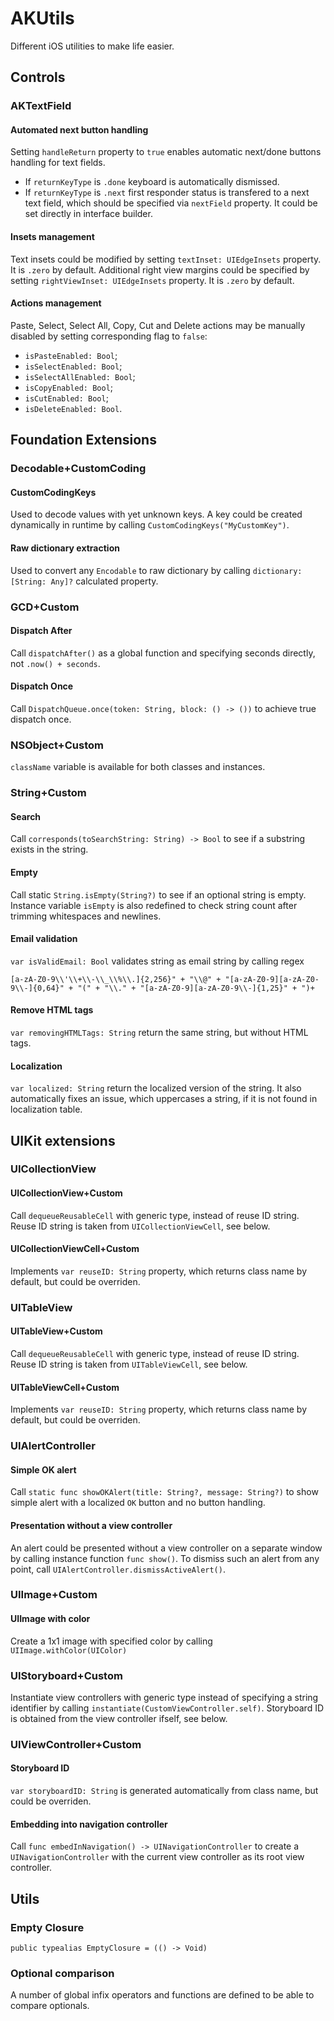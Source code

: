# AKUtils
Different iOS utilities to make life easier.

## Controls

### AKTextField
#### Automated next button handling
Setting `handleReturn` property to `true` enables automatic next/done buttons handling for text fields.
- If `returnKeyType` is `.done` keyboard is automatically dismissed.
- If `returnKeyType` is `.next` first responder status is transfered to a next text field, which should be specified via `nextField` property. It could be set directly in interface builder.

#### Insets management
Text insets could be modified by setting `textInset: UIEdgeInsets` property. It is `.zero` by default.
Additional right view margins could be specified by setting `rightViewInset: UIEdgeInsets` property. It is `.zero` by default.

#### Actions management
Paste, Select, Select All, Copy, Cut and Delete actions may be manually disabled by setting corresponding flag to `false`:
- `isPasteEnabled: Bool`;
- `isSelectEnabled: Bool`;
- `isSelectAllEnabled: Bool`;
- `isCopyEnabled: Bool`;
- `isCutEnabled: Bool`;
- `isDeleteEnabled: Bool`.

## Foundation Extensions

### Decodable+CustomCoding
#### CustomCodingKeys
Used to decode values with yet unknown keys. A key could be created dynamically in runtime by calling `CustomCodingKeys("MyCustomKey")`.
#### Raw dictionary extraction
Used to convert any `Encodable` to raw dictionary by calling `dictionary: [String: Any]?` calculated property.

### GCD+Custom
#### Dispatch After
Call `dispatchAfter()` as a global function and specifying seconds directly, not `.now() + seconds`.
#### Dispatch Once
Call `DispatchQueue.once(token: String, block: () -> ())` to achieve true dispatch once.

### NSObject+Custom
`className` variable is available for both classes and instances.

### String+Custom
#### Search
Call `corresponds(toSearchString: String) -> Bool` to see if a substring exists in the string.
#### Empty
Call static `String.isEmpty(String?)` to see if an optional string is empty. Instance variable `isEmpty` is also redefined to check string count after trimming whitespaces and newlines.
#### Email validation
`var isValidEmail: Bool` validates string as email string by calling regex
```
[a-zA-Z0-9\\'\\+\\-\\_\\%\\.]{2,256}" + "\\@" + "[a-zA-Z0-9][a-zA-Z0-9\\-]{0,64}" + "(" + "\\." + "[a-zA-Z0-9][a-zA-Z0-9\\-]{1,25}" + ")+
```
#### Remove HTML tags
`var removingHTMLTags: String` return the same string, but without HTML tags.
#### Localization
`var localized: String` return the localized version of the string. It also automatically fixes an issue, which uppercases a string, if it is not found in localization table.

## UIKit extensions

### UICollectionView
#### UICollectionView+Custom
Call `dequeueReusableCell` with generic type, instead of reuse ID string. Reuse ID string is taken from `UICollectionViewCell`, see below.
#### UICollectionViewCell+Custom
Implements `var reuseID: String` property, which returns class name by default, but could be overriden.

### UITableView
#### UITableView+Custom
Call `dequeueReusableCell` with generic type, instead of reuse ID string. Reuse ID string is taken from `UITableViewCell`, see below.
#### UITableViewCell+Custom
Implements `var reuseID: String` property, which returns class name by default, but could be overriden.

### UIAlertController
#### Simple OK alert
Call `static func showOKAlert(title: String?, message: String?)` to show simple alert with a localized `OK` button and no button handling.
#### Presentation without a view controller
An alert could be presented without a view controller on a separate window by calling instance function `func show()`. To dismiss such an alert from any point, call `UIAlertController.dismissActiveAlert()`.

### UIImage+Custom
#### UIImage with color
Create a 1x1 image with specified color by calling `UIImage.withColor(UIColor)`

### UIStoryboard+Custom
Instantiate view controllers with generic type instead of specifying a string identifier by calling `instantiate(CustomViewController.self)`. Storyboard ID is obtained from the view controller ifself, see below.

### UIViewController+Custom
#### Storyboard ID
`var storyboardID: String` is generated automatically from class name, but could be overriden.

#### Embedding into navigation controller
Call `func embedInNavigation() -> UINavigationController` to create a `UINavigationController` with the current view controller as its root view controller.

## Utils
### Empty Closure
`public typealias EmptyClosure = (() -> Void)`
### Optional comparison
A number of global infix operators and functions are defined to be able to compare optionals.









